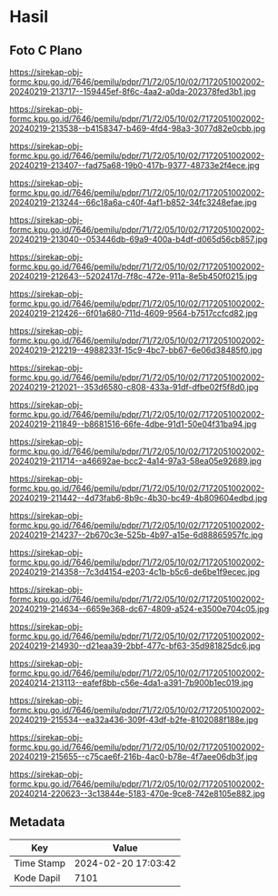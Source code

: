 # Hasil

## Foto C Plano

https://sirekap-obj-formc.kpu.go.id/7646/pemilu/pdpr/71/72/05/10/02/7172051002002-20240219-213717--159445ef-8f6c-4aa2-a0da-202378fed3b1.jpg

https://sirekap-obj-formc.kpu.go.id/7646/pemilu/pdpr/71/72/05/10/02/7172051002002-20240219-213538--b4158347-b469-4fd4-98a3-3077d82e0cbb.jpg

https://sirekap-obj-formc.kpu.go.id/7646/pemilu/pdpr/71/72/05/10/02/7172051002002-20240219-213407--fad75a68-19b0-417b-9377-48733e2f4ece.jpg

https://sirekap-obj-formc.kpu.go.id/7646/pemilu/pdpr/71/72/05/10/02/7172051002002-20240219-213244--66c18a6a-c40f-4af1-b852-34fc3248efae.jpg

https://sirekap-obj-formc.kpu.go.id/7646/pemilu/pdpr/71/72/05/10/02/7172051002002-20240219-213040--053446db-69a9-400a-b4df-d065d56cb857.jpg

https://sirekap-obj-formc.kpu.go.id/7646/pemilu/pdpr/71/72/05/10/02/7172051002002-20240219-212643--5202417d-7f8c-472e-911a-8e5b450f0215.jpg

https://sirekap-obj-formc.kpu.go.id/7646/pemilu/pdpr/71/72/05/10/02/7172051002002-20240219-212426--6f01a680-711d-4609-9564-b7517ccfcd82.jpg

https://sirekap-obj-formc.kpu.go.id/7646/pemilu/pdpr/71/72/05/10/02/7172051002002-20240219-212219--4988233f-15c9-4bc7-bb67-6e06d38485f0.jpg

https://sirekap-obj-formc.kpu.go.id/7646/pemilu/pdpr/71/72/05/10/02/7172051002002-20240219-212021--353d6580-c808-433a-91df-dfbe02f5f8d0.jpg

https://sirekap-obj-formc.kpu.go.id/7646/pemilu/pdpr/71/72/05/10/02/7172051002002-20240219-211849--b8681516-66fe-4dbe-91d1-50e04f31ba94.jpg

https://sirekap-obj-formc.kpu.go.id/7646/pemilu/pdpr/71/72/05/10/02/7172051002002-20240219-211714--a46692ae-bcc2-4a14-97a3-58ea05e92689.jpg

https://sirekap-obj-formc.kpu.go.id/7646/pemilu/pdpr/71/72/05/10/02/7172051002002-20240219-211442--4d73fab6-8b9c-4b30-bc49-4b809604edbd.jpg

https://sirekap-obj-formc.kpu.go.id/7646/pemilu/pdpr/71/72/05/10/02/7172051002002-20240219-214237--2b670c3e-525b-4b97-a15e-6d88865957fc.jpg

https://sirekap-obj-formc.kpu.go.id/7646/pemilu/pdpr/71/72/05/10/02/7172051002002-20240219-214358--7c3d4154-e203-4c1b-b5c6-de6be1f9ecec.jpg

https://sirekap-obj-formc.kpu.go.id/7646/pemilu/pdpr/71/72/05/10/02/7172051002002-20240219-214634--6659e368-dc67-4809-a524-e3500e704c05.jpg

https://sirekap-obj-formc.kpu.go.id/7646/pemilu/pdpr/71/72/05/10/02/7172051002002-20240219-214930--d21eaa39-2bbf-477c-bf63-35d981825dc6.jpg

https://sirekap-obj-formc.kpu.go.id/7646/pemilu/pdpr/71/72/05/10/02/7172051002002-20240214-213113--eafef8bb-c56e-4da1-a391-7b900b1ec019.jpg

https://sirekap-obj-formc.kpu.go.id/7646/pemilu/pdpr/71/72/05/10/02/7172051002002-20240219-215534--ea32a436-309f-43df-b2fe-8102088f188e.jpg

https://sirekap-obj-formc.kpu.go.id/7646/pemilu/pdpr/71/72/05/10/02/7172051002002-20240219-215655--c75cae6f-216b-4ac0-b78e-4f7aee06db3f.jpg

https://sirekap-obj-formc.kpu.go.id/7646/pemilu/pdpr/71/72/05/10/02/7172051002002-20240214-220623--3c13844e-5183-470e-9ce8-742e8105e882.jpg


## Metadata

| Key        | Value               |
| ---------- | ------------------- |
| Time Stamp | 2024-02-20 17:03:42 |
| Kode Dapil | 7101                |



